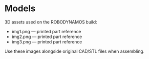 Models
====

3D assets used on the ROBODYNAMOS build:

- img1.png — printed part reference
- img2.png — printed part reference
- img3.png — printed part reference

Use these images alongside original CAD/STL files when assembling.

